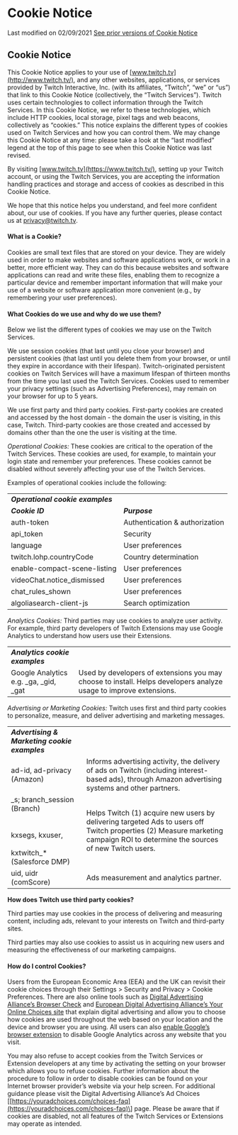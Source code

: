 Cookie Notice
=============

Last modified on 02/09/2021 [See prior versions of Cookie Notice](https://www.twitch.tv/en/legal/cookie-notice/archive)

**Cookie Notice**
-----------------

This Cookie Notice applies to your use of [www.twitch.tv](http://www.twitch.tv/), and any other websites, applications, or services provided by Twitch Interactive, Inc. (with its affiliates, “Twitch”, “we” or “us”) that link to this Cookie Notice (collectively, the “Twitch Services”). Twitch uses certain technologies to collect information through the Twitch Services. In this Cookie Notice, we refer to these technologies, which include HTTP cookies, local storage, pixel tags and web beacons, collectively as “cookies.” This notice explains the different types of cookies used on Twitch Services and how you can control them. We may change this Cookie Notice at any time: please take a look at the “last modified” legend at the top of this page to see when this Cookie Notice was last revised. 

By visiting [www.twitch.tv](https://www.twitch.tv/), setting up your Twitch account, or using the Twitch Services, you are accepting the information handling practices and storage and access of cookies as described in this Cookie Notice.

We hope that this notice helps you understand, and feel more confident about, our use of cookies. If you have any further queries, please contact us at [privacy@twitch.tv](mailto:privacy@twitch.tv).

#### **What is a Cookie?**

Cookies are small text files that are stored on your device. They are widely used in order to make websites and software applications work, or work in a better, more efficient way. They can do this because websites and software applications can read and write these files, enabling them to recognize a particular device and remember important information that will make your use of a website or software application more convenient (e.g., by remembering your user preferences).

#### **What Cookies do we use and why do we use them?**

Below we list the different types of cookies we may use on the Twitch Services.

We use session cookies (that last until you close your browser) and persistent cookies (that last until you delete them from your browser, or until they expire in accordance with their lifespan). Twitch-originated persistent cookies on Twitch Services will have a maximum lifespan of thirteen months from the time you last used the Twitch Services. Cookies used to remember your privacy settings (such as Advertising Preferences), may remain on your browser for up to 5 years.

We use first party and third party cookies. First-party cookies are created and accessed by the host domain - the domain the user is visiting, in this case, Twitch. Third-party cookies are those created and accessed by domains other than the one the user is visiting at the time.

_Operational Cookies:_ These cookies are critical to the operation of the Twitch Services. These cookies are used, for example, to maintain your login state and remember your preferences. These cookies cannot be disabled without severely affecting your use of the Twitch Services. 

Examples of operational cookies include the following:

|     |     |
| --- | --- |
| **_Operational cookie examples_** |     |
| **_Cookie ID_** | **_Purpose_** |
| auth-token | Authentication & authorization |
| api\_token | Security |
| language | User preferences |
| twitch.lohp.countryCode | Country determination |
| enable-compact-scene-listing | User preferences |
| videoChat.notice\_dismissed | User preferences |
| chat\_rules\_shown | User preferences |
| algoliasearch-client-js | Search optimization |

_Analytics Cookies:_ Third parties may use cookies to analyze user activity. For example, third party developers of Twitch Extensions may use Google Analytics to understand how users use their Extensions.

|     |     |
| --- | --- |
| **_Analytics cookie examples_** |     |
| Google Analytics e.g. \_ga, \_gid, \_gat | Used by developers of extensions you may choose to install. Helps developers analyze usage to improve extensions. |

_Advertising or Marketing Cookies:_ Twitch uses first and third party cookies to personalize, measure, and deliver advertising and marketing messages.

|     |     |
| --- | --- |
| **_Advertising & Marketing cookie examples_** |     |
| ad-id, ad-privacy (Amazon) | Informs advertising activity, the delivery of ads on Twitch (including interest-based ads), through Amazon advertising systems and other partners. |
| \_s; branch\_session (Branch)  <br> <br><br>kxsegs, kxuser,<br><br>kxtwitch\_\* (Salesforce DMP) | Helps Twitch (1) acquire new users by delivering targeted Ads to users off Twitch properties (2) Measure marketing campaign ROI to determine the sources of new Twitch users. |
| uid, uidr (comScore) | Ads measurement and analytics partner. |

**How does Twitch use third party cookies?**

Third parties may use cookies in the process of delivering and measuring content, including ads, relevant to your interests on Twitch and third-party sites.

Third parties may also use cookies to assist us in acquiring new users and measuring the effectiveness of our marketing campaigns.

#### **How do I control Cookies?**

Users from the European Economic Area (EEA) and the UK can revisit their cookie choices through their Settings > Security and Privacy > Cookie Preferences. There are also online tools such as [Digital Advertising Alliance’s Browser Check](https://optout.aboutads.info/?c=2&lang=EN) and [European Digital Advertising Alliance’s Your Online Choices site](https://www.youronlinechoices.com/) that explain digital advertising and allow you to choose how cookies are used throughout the web based on your location and the device and browser you are using. All users can also [enable Google’s browser extension](https://tools.google.com/dlpage/gaoptout) to disable Google Analytics across any website that you visit.

You may also refuse to accept cookies from the Twitch Services or Extension developers at any time by activating the setting on your browser which allows you to refuse cookies. Further information about the procedure to follow in order to disable cookies can be found on your Internet browser provider’s website via your help screen. For additional guidance please visit the Digital Advertising Alliance’s Ad Choices \[[https://youradchoices.com/choices-faq](https://youradchoices.com/choices-faq)\] page. Please be aware that if cookies are disabled, not all features of the Twitch Services or Extensions may operate as intended.